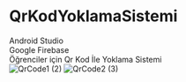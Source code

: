 # QrKodYoklamaSistemi
Android Studio<br>
Google Firebase<br>
Öğrenciler için Qr Kod İle Yoklama Sistemi<br>
![QrCode1 (2)](https://user-images.githubusercontent.com/52732986/88813157-3d909400-d1c1-11ea-93f5-d5b0a2a20168.png)
![QrCode2 (3)](https://user-images.githubusercontent.com/52732986/88813648-dc1cf500-d1c1-11ea-829d-4c1ed87bb617.png)
